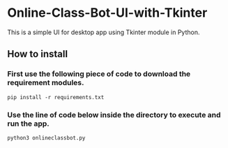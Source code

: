 # Online-Class-Bot-UI-with-Tkinter
This is a simple UI for desktop app using Tkinter module in Python.


## How to install
### First use the following piece of code to download the requirement modules.

```pip install -r requirements.txt```

### Use the line of code below inside the directory to execute and run the app.

```python3 onlineclassbot.py```
